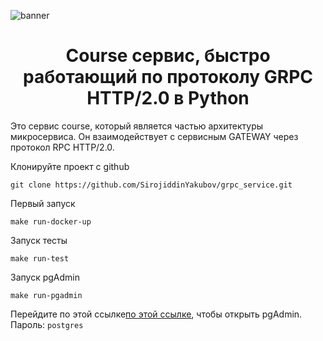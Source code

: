 ![banner](https://i.postimg.cc/brrfqW8k/banner.jpg "banner")
<div align="center">
<h1>Course сервис, быстро работающий по протоколу GRPC HTTP/2.0 в Python</h1>
</div>
Это сервис course, который является частью архитектуры микросервиса. Он взаимодействует с сервисным GATEWAY через протокол RPC HTTP/2.0.

Клонируйте проект с github
```console
git clone https://github.com/SirojiddinYakubov/grpc_service.git
```
Первый запуск
```
make run-docker-up
```
Запуск тесты
```
make run-test
```
Запуск pgAdmin
```
make run-pgadmin
```
Перейдите по этой ссылке[по этой ссылке](http://0.0.0.0:15432/), чтобы открыть pgAdmin. Пароль: `postgres`